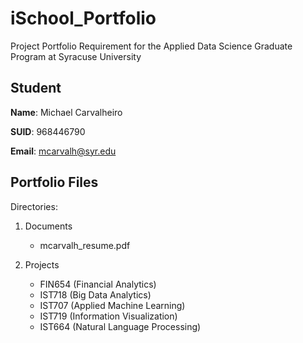 # iSchool_Portfolio
Project Portfolio Requirement for the Applied Data Science Graduate Program at Syracuse University

## Student
**Name**: Michael Carvalheiro

**SUID**: 968446790

**Email**: mcarvalh@syr.edu

## Portfolio Files
Directories:
1. Documents
    * mcarvalh_resume.pdf

2. Projects
    * FIN654 (Financial Analytics)
    * IST718 (Big Data Analytics)
    * IST707 (Applied Machine Learning)
    * IST719 (Information Visualization)
    * IST664 (Natural Language Processing)
